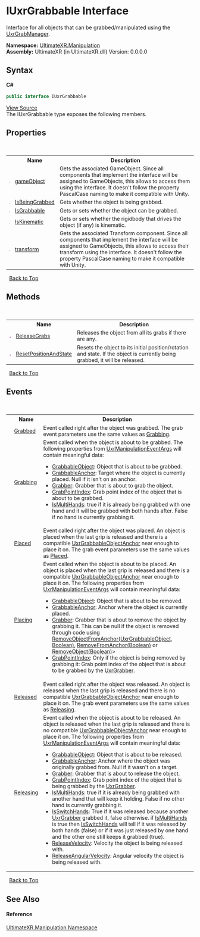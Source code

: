# IUxrGrabbable Interface
 

Interface for all objects that can be grabbed/manipulated using the <a href="T_UltimateXR_Manipulation_UxrGrabManager">UxrGrabManager</a>.

**Namespace:**&nbsp;<a href="N_UltimateXR_Manipulation">UltimateXR.Manipulation</a><br />**Assembly:**&nbsp;UltimateXR (in UltimateXR.dll) Version: 0.0.0.0

## Syntax

**C#**<br />
``` C#
public interface IUxrGrabbable
```

<a href="UltimateXR/Scripts/Manipulation/IUxrGrabbable.cs" rel="noopener noreferrer" title="View the source code">View Source</a><br />
The IUxrGrabbable type exposes the following members.


## Properties
&nbsp;<table><tr><th></th><th>Name</th><th>Description</th></tr><tr><td>![Public property](media/pubproperty.gif "Public property")</td><td><a href="P_UltimateXR_Manipulation_IUxrGrabbable_gameObject">gameObject</a></td><td>
Gets the associated GameObject. Since all components that implement the interface will be assigned to GameObjects, this allows to access them using the interface. It doesn't follow the property PascalCase naming to make it compatible with Unity.</td></tr><tr><td>![Public property](media/pubproperty.gif "Public property")</td><td><a href="P_UltimateXR_Manipulation_IUxrGrabbable_IsBeingGrabbed">IsBeingGrabbed</a></td><td>
Gets whether the object is being grabbed.</td></tr><tr><td>![Public property](media/pubproperty.gif "Public property")</td><td><a href="P_UltimateXR_Manipulation_IUxrGrabbable_IsGrabbable">IsGrabbable</a></td><td>
Gets or sets whether the object can be grabbed.</td></tr><tr><td>![Public property](media/pubproperty.gif "Public property")</td><td><a href="P_UltimateXR_Manipulation_IUxrGrabbable_IsKinematic">IsKinematic</a></td><td>
Gets or sets whether the rigidbody that drives the object (if any) is kinematic.</td></tr><tr><td>![Public property](media/pubproperty.gif "Public property")</td><td><a href="P_UltimateXR_Manipulation_IUxrGrabbable_transform">transform</a></td><td>
Gets the associated Transform component. Since all components that implement the interface will be assigned to GameObjects, this allows to access their transform using the interface. It doesn't follow the property PascalCase naming to make it compatible with Unity.</td></tr></table>&nbsp;
<a href="#iuxrgrabbable-interface">Back to Top</a>

## Methods
&nbsp;<table><tr><th></th><th>Name</th><th>Description</th></tr><tr><td>![Public method](media/pubmethod.gif "Public method")</td><td><a href="M_UltimateXR_Manipulation_IUxrGrabbable_ReleaseGrabs">ReleaseGrabs</a></td><td>
Releases the object from all its grabs if there are any.</td></tr><tr><td>![Public method](media/pubmethod.gif "Public method")</td><td><a href="M_UltimateXR_Manipulation_IUxrGrabbable_ResetPositionAndState">ResetPositionAndState</a></td><td>
Resets the object to its initial position/rotation and state. If the object is currently being grabbed, it will be released.</td></tr></table>&nbsp;
<a href="#iuxrgrabbable-interface">Back to Top</a>

## Events
&nbsp;<table><tr><th></th><th>Name</th><th>Description</th></tr><tr><td>![Public event](media/pubevent.gif "Public event")</td><td><a href="E_UltimateXR_Manipulation_IUxrGrabbable_Grabbed">Grabbed</a></td><td>
Event called right after the object was grabbed. The grab event parameters use the same values as <a href="E_UltimateXR_Manipulation_IUxrGrabbable_Grabbing">Grabbing</a>.</td></tr><tr><td>![Public event](media/pubevent.gif "Public event")</td><td><a href="E_UltimateXR_Manipulation_IUxrGrabbable_Grabbing">Grabbing</a></td><td>
Event called when the object is about to be grabbed. The following properties from <a href="T_UltimateXR_Manipulation_UxrManipulationEventArgs">UxrManipulationEventArgs</a> will contain meaningful data:
&nbsp;<ul><li><a href="P_UltimateXR_Manipulation_UxrManipulationEventArgs_GrabbableObject">GrabbableObject</a>: Object that is about to be grabbed.</li><li><a href="P_UltimateXR_Manipulation_UxrManipulationEventArgs_GrabbableAnchor">GrabbableAnchor</a>: Target where the object is currently placed. Null if it isn't on an anchor.</li><li><a href="P_UltimateXR_Manipulation_UxrManipulationEventArgs_Grabber">Grabber</a>: Grabber that is about to grab the object.</li><li><a href="P_UltimateXR_Manipulation_UxrManipulationEventArgs_GrabPointIndex">GrabPointIndex</a>: Grab point index of the object that is about to be grabbed.</li><li><a href="P_UltimateXR_Manipulation_UxrManipulationEventArgs_IsMultiHands">IsMultiHands</a>: true if it is already being grabbed with one hand and it will be grabbed with both hands after. False if no hand is currently grabbing it.</li></ul></td></tr><tr><td>![Public event](media/pubevent.gif "Public event")</td><td><a href="E_UltimateXR_Manipulation_IUxrGrabbable_Placed">Placed</a></td><td>
Event called right after the object was placed. An object is placed when the last grip is released and there is a compatible <a href="T_UltimateXR_Manipulation_UxrGrabbableObjectAnchor">UxrGrabbableObjectAnchor</a> near enough to place it on. The grab event parameters use the same values as <a href="E_UltimateXR_Manipulation_IUxrGrabbable_Placed">Placed</a>.</td></tr><tr><td>![Public event](media/pubevent.gif "Public event")</td><td><a href="E_UltimateXR_Manipulation_IUxrGrabbable_Placing">Placing</a></td><td>
Event called when the object is about to be placed. An object is placed when the last grip is released and there is a compatible <a href="T_UltimateXR_Manipulation_UxrGrabbableObjectAnchor">UxrGrabbableObjectAnchor</a> near enough to place it on. The following properties from <a href="T_UltimateXR_Manipulation_UxrManipulationEventArgs">UxrManipulationEventArgs</a> will contain meaningful data:
&nbsp;<ul><li><a href="P_UltimateXR_Manipulation_UxrManipulationEventArgs_GrabbableObject">GrabbableObject</a>: Object that is about to be removed.</li><li><a href="P_UltimateXR_Manipulation_UxrManipulationEventArgs_GrabbableAnchor">GrabbableAnchor</a>: Anchor where the object is currently placed.</li><li><a href="P_UltimateXR_Manipulation_UxrManipulationEventArgs_Grabber">Grabber</a>: Grabber that is about to remove the object by grabbing it. This can be null if the object is removed through code using <a href="M_UltimateXR_Manipulation_UxrGrabManager_RemoveObjectFromAnchor">RemoveObjectFromAnchor(UxrGrabbableObject, Boolean)</a>, <a href="M_UltimateXR_Manipulation_UxrGrabbableObject_RemoveFromAnchor">RemoveFromAnchor(Boolean)</a> or <a href="M_UltimateXR_Manipulation_UxrGrabbableObjectAnchor_RemoveObject">RemoveObject(Boolean)</a>></li><li><a href="P_UltimateXR_Manipulation_UxrManipulationEventArgs_GrabPointIndex">GrabPointIndex</a>: Only if the object is being removed by grabbing it: Grab point index of the object that is about to be grabbed by the <a href="T_UltimateXR_Manipulation_UxrGrabber">UxrGrabber</a>.</li></ul></td></tr><tr><td>![Public event](media/pubevent.gif "Public event")</td><td><a href="E_UltimateXR_Manipulation_IUxrGrabbable_Released">Released</a></td><td>
Event called right after the object was released. An object is released when the last grip is released and there is no compatible <a href="T_UltimateXR_Manipulation_UxrGrabbableObjectAnchor">UxrGrabbableObjectAnchor</a> near enough to place it on. The grab event parameters use the same values as <a href="E_UltimateXR_Manipulation_IUxrGrabbable_Releasing">Releasing</a>.</td></tr><tr><td>![Public event](media/pubevent.gif "Public event")</td><td><a href="E_UltimateXR_Manipulation_IUxrGrabbable_Releasing">Releasing</a></td><td>
Event called when the object is about to be released. An object is released when the last grip is released and there is no compatible <a href="T_UltimateXR_Manipulation_UxrGrabbableObjectAnchor">UxrGrabbableObjectAnchor</a> near enough to place it on. The following properties from <a href="T_UltimateXR_Manipulation_UxrManipulationEventArgs">UxrManipulationEventArgs</a> will contain meaningful data:
&nbsp;<ul><li><a href="P_UltimateXR_Manipulation_UxrManipulationEventArgs_GrabbableObject">GrabbableObject</a>: Object that is about to be released.</li><li><a href="P_UltimateXR_Manipulation_UxrManipulationEventArgs_GrabbableAnchor">GrabbableAnchor</a>: Anchor where the object was originally grabbed from. Null if it wasn't on a target.</li><li><a href="P_UltimateXR_Manipulation_UxrManipulationEventArgs_Grabber">Grabber</a>: Grabber that is about to release the object.</li><li><a href="P_UltimateXR_Manipulation_UxrManipulationEventArgs_GrabPointIndex">GrabPointIndex</a>: Grab point index of the object that is being grabbed by the <a href="T_UltimateXR_Manipulation_UxrGrabber">UxrGrabber</a>.</li><li><a href="P_UltimateXR_Manipulation_UxrManipulationEventArgs_IsMultiHands">IsMultiHands</a>: true if it is already being grabbed with another hand that will keep it holding. False if no other hand is currently grabbing it.</li><li><a href="P_UltimateXR_Manipulation_UxrManipulationEventArgs_IsSwitchHands">IsSwitchHands</a>: True if it was released because another <a href="T_UltimateXR_Manipulation_UxrGrabber">UxrGrabber</a> grabbed it, false otherwise. if <a href="P_UltimateXR_Manipulation_UxrManipulationEventArgs_IsMultiHands">IsMultiHands</a> is true then <a href="P_UltimateXR_Manipulation_UxrManipulationEventArgs_IsSwitchHands">IsSwitchHands</a> will tell if it was released by both hands (false) or if it was just released by one hand and the other one still keeps it grabbed (true).</li><li><a href="P_UltimateXR_Manipulation_UxrManipulationEventArgs_ReleaseVelocity">ReleaseVelocity</a>: Velocity the object is being released with.</li><li><a href="P_UltimateXR_Manipulation_UxrManipulationEventArgs_ReleaseAngularVelocity">ReleaseAngularVelocity</a>: Angular velocity the object is being released with.</li></ul></td></tr></table>&nbsp;
<a href="#iuxrgrabbable-interface">Back to Top</a>

## See Also


#### Reference
<a href="N_UltimateXR_Manipulation">UltimateXR.Manipulation Namespace</a><br />